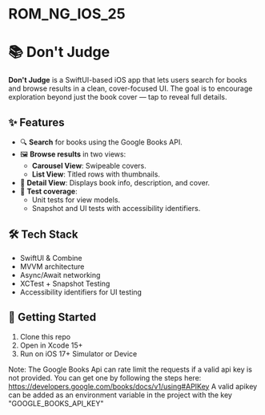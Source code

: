 # ROM_NG_IOS_25
# 📚 Don't Judge

**Don't Judge** is a SwiftUI-based iOS app that lets users search for books and browse results in a clean, cover-focused UI. The goal is to encourage exploration beyond just the book cover — tap to reveal full details.

## ✨ Features

- 🔍 **Search** for books using the Google Books API.
- 🖼️ **Browse results** in two views:
  - **Carousel View**: Swipeable covers.
  - **List View**: Titled rows with thumbnails.
- 📖 **Detail View**: Displays book info, description, and cover.
- 🧪 **Test coverage**:
  - Unit tests for view models.
  - Snapshot and UI tests with accessibility identifiers.

## 🛠️ Tech Stack

- SwiftUI & Combine
- MVVM architecture
- Async/Await networking
- XCTest + Snapshot Testing
- Accessibility identifiers for UI testing

## 🚀 Getting Started

1. Clone this repo
2. Open in Xcode 15+
3. Run on iOS 17+ Simulator or Device

Note: The Google Books Api can rate limit the requests if a valid api key is not provided. You can get one by following the steps here: https://developers.google.com/books/docs/v1/using#APIKey
A valid apikey can be added as an environment variable in the project with the key "GOOGLE_BOOKS_API_KEY"

